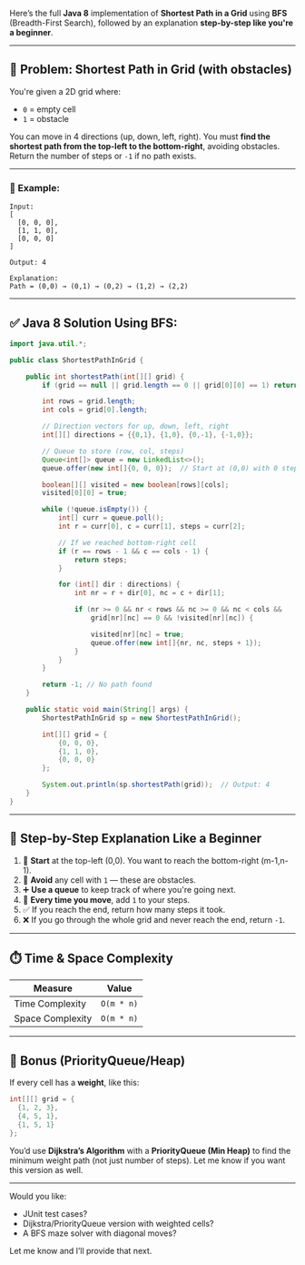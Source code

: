 Here’s the full **Java 8** implementation of **Shortest Path in a Grid** using **BFS** (Breadth-First Search), followed by an explanation **step-by-step like you're a beginner**.

---

## 🧩 Problem: Shortest Path in Grid (with obstacles)

You're given a 2D grid where:

- `0` = empty cell
- `1` = obstacle

You can move in 4 directions (up, down, left, right).
You must **find the shortest path from the top-left to the bottom-right**, avoiding obstacles. Return the number of steps or `-1` if no path exists.

---

### 🔢 Example:

```text
Input:
[
  [0, 0, 0],
  [1, 1, 0],
  [0, 0, 0]
]

Output: 4

Explanation:
Path = (0,0) → (0,1) → (0,2) → (1,2) → (2,2)
```

---

## ✅ Java 8 Solution Using BFS:

```java
import java.util.*;

public class ShortestPathInGrid {

    public int shortestPath(int[][] grid) {
        if (grid == null || grid.length == 0 || grid[0][0] == 1) return -1;

        int rows = grid.length;
        int cols = grid[0].length;

        // Direction vectors for up, down, left, right
        int[][] directions = {{0,1}, {1,0}, {0,-1}, {-1,0}};

        // Queue to store (row, col, steps)
        Queue<int[]> queue = new LinkedList<>();
        queue.offer(new int[]{0, 0, 0});  // Start at (0,0) with 0 steps

        boolean[][] visited = new boolean[rows][cols];
        visited[0][0] = true;

        while (!queue.isEmpty()) {
            int[] curr = queue.poll();
            int r = curr[0], c = curr[1], steps = curr[2];

            // If we reached bottom-right cell
            if (r == rows - 1 && c == cols - 1) {
                return steps;
            }

            for (int[] dir : directions) {
                int nr = r + dir[0], nc = c + dir[1];

                if (nr >= 0 && nr < rows && nc >= 0 && nc < cols &&
                    grid[nr][nc] == 0 && !visited[nr][nc]) {

                    visited[nr][nc] = true;
                    queue.offer(new int[]{nr, nc, steps + 1});
                }
            }
        }

        return -1; // No path found
    }

    public static void main(String[] args) {
        ShortestPathInGrid sp = new ShortestPathInGrid();

        int[][] grid = {
            {0, 0, 0},
            {1, 1, 0},
            {0, 0, 0}
        };

        System.out.println(sp.shortestPath(grid));  // Output: 4
    }
}
```

---

## 🧸 Step-by-Step Explanation Like a Beginner

1. 🏁 **Start** at the top-left (0,0). You want to reach the bottom-right (m-1,n-1).
2. 🚧 **Avoid** any cell with `1` — these are obstacles.
3. ➕ **Use a queue** to keep track of where you're going next.
4. 👣 **Every time you move**, add `1` to your steps.
5. ✅ If you reach the end, return how many steps it took.
6. ❌ If you go through the whole grid and never reach the end, return `-1`.

---

## ⏱️ Time & Space Complexity

| Measure          | Value      |
| ---------------- | ---------- |
| Time Complexity  | `O(m * n)` |
| Space Complexity | `O(m * n)` |

---

## 🌟 Bonus (PriorityQueue/Heap)

If every cell has a **weight**, like this:

```java
int[][] grid = {
  {1, 2, 3},
  {4, 5, 1},
  {1, 5, 1}
};
```

You’d use **Dijkstra’s Algorithm** with a **PriorityQueue (Min Heap)** to find the minimum weight path (not just number of steps). Let me know if you want this version as well.

---

Would you like:

- JUnit test cases?
- Dijkstra/PriorityQueue version with weighted cells?
- A BFS maze solver with diagonal moves?

Let me know and I’ll provide that next.
